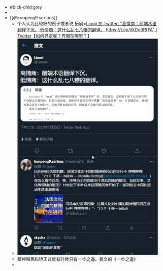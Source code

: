 - #blck-chld:grey
- 
-  [[@kunpeng9.serious]]
    - 个人认为比较好的例子或者说 拓展=[Linmi 在 Twitter: "高情商：前端术语翻译下沉。 低情商：这什么乱七八糟的翻译。 https://t.co/ilXDo3RfFA" / Twitter](https://twitter.com/Linmiv/status/1353587501500231680)【如何界定呢？界限在哪里？】
    - ![](https://raw.githubusercontent.com/kunpeng9/PicgoPicture2020-10-18/master/20210201112106.png)
    - 精神殖民和矫正过度有时候只有一步之遥。姜文的《一步之遥》
    - 
